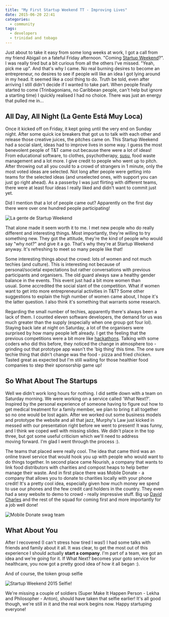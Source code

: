 ```yaml
---
title: "My First Startup Weekend TT - Improving Lives"
date: 2015-06-20 22:41
categories:
  - community
tags:
  - developers
  - trinidad and tobago
---
```


Just about to take it easy from some long weeks at work, I got a call from my friend Abigail on a fateful Friday afternoon. "Coming [Startup Weekend](http://www.up.co/communities/trinidad-and-tobago/trinidadandtobago/startup-weekend/6183)?". I was really tired but a bit curious from all the others I've missed. "Yeah, pick me up". And that's why I came. No real burning desires to become an entrepreneur, no desires to see if people will like an idea I got lying around in my head. It seemed like a cool thing to do. Truth be told, even after arriving I still didn't decide if I wanted to take part. When people finally started to come (Trinbagonians, no Caribbean people, can't help but ignore a starting time) I quickly realised I had no choice. There was just an energy that pulled me in...

## All Day, All Night (La Gente Está Muy Loca)

Once it kicked off on Friday, it kept going until the very end on Sunday night. After some quick ice breakers that got us to talk with each other and release those creative juices, the pitches came on. This Startup Weekend had a social slant, ideas had to improve lives in some way. I guess the most benevolent people of T&T came out because there were a lot of ideas! From educational software, to clothes, psychotherapy, [susu](<https://en.wikipedia.org/wiki/Susu_(savings)>), food waste management and a lot more. I give credit to people who went up to pitch. After throwing out all you could to a crowd of strangers in 1 minute, only the most voted ideas are selected. Not long after people were getting into teams for the selected ideas (and unselected ones, with support you can just go right ahead). As a passerby I was just flirting with different teams, there were at least four ideas I really liked and didn't want to commit just yet.

Did I mention that a lot of people came out? Apparently on the first day there were over one hundred people participating!

![La gente de Startup Weekend](/images/posts/startup_weekend_networking.jpg)

That alone made it seem worth it to me. I met new people who do really different and interesting things. Most importantly, they're willing to try something new. They got the attitude, they're the kind of people who would say "why not?" and give it a go. That's why they're at Startup Weekend anyway. It's refreshing to meet so many people like that!

Some interesting things about the crowd: lots of women and not much techies (and culture). This is interesting not because of personal/societal expectations but rather conversations with previous participants and organisers. The old guard always saw a healthy gender balance in the events. This event just had a bit more women than usual. Some accredited the social slant of the competition. What if women want to get into more entrepreneurial activities in T&T? Some other suggestions to explain the high number of women came about, I hope it's the latter question. I also think it's something that warrants some research.

Regarding the small number of techies, apparently there's always been a lack of them. I counted eleven software developers, the demand for us was much greater than the supply (especially when one group got four lol). Staying back late at night on Saturday, a lot of the organisers were surprised by how many people left already. I get the feeling that the previous competitions were a bit more like [hackathons](/blog/2015/05/24/yopro-caribbean-ideas-hackathon-2015). Talking with some coders who did this before, they noticed the change in atmosphere too - grinding out that prototype app wasn't the 'big thing' this time. The one sure techie thing that didn't change was the food - pizza and fried chicken. Tasted great as expected but I'm still waiting for those healthier food companies to step their sponsorship game up!

## So What About The Startups

Well we didn't work long hours for nothing. I did settle down with a team on Saturday morning. We were working on a service called 'What Next?'. Inspired by the personal experience of someone having to figure out how to get medical treatment for a family member, we plan to bring it all together so no one would be lost again. After we worked out some business models and prototype the website and all that jazz, Murphy's Law just kicked in messed with our presentation right before we went to present! It was funny, and I think we coped well with missing slides. We didn't place in the top three, but got some useful criticism which we'll need to address moving forward. I'm glad I went through the process :).

The teams that placed were really cool. The idea that came third was an online travel service that would hook you up with people who would want to do things together. In second place came Nourish, a company that wants to link food distributors with charities and compost heaps to help better manage their waste. And in first place there was Mobile Donate - a company that allows you to donate to charities locally with your phone credit! It's a pretty cool idea, especially given how much money we spend to use our phones and the few credit card holders in the country. They even had a sexy website to demo to crowd - really impressive stuff. Big up [David Charles](https://tt.linkedin.com/pub/david-charles/b2/172/b82) and the rest of the squad for coming first and more importantly for a job well done!

![Mobile Donate swag team](/images/posts/startup_weekend_winners.jpg)

## What About You

After I recovered (I can't stress how tired I was!) I had some talks with friends and family about it all. It was clear, to get the most out of this experience I should actually **start a company**. I'm part of a team, we got an idea and we're going for it. If What Next? becomes your goto service for healthcare, you now got a pretty good idea of how it all began :).

And of course, the token group selfie

![Startup Weekend 2015 Selfie!](/images/posts/startup_weekend_selfie.jpg)

We're missing a couple of soldiers (Super Make It Happen Person - Lekha and Philosopher - Anton), should have taken that selfie earlier! It's all good though, we're still in it and the real work begins now. Happy startuping everyone!
